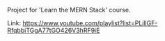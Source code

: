 Project for 'Learn the MERN Stack' course.

Link: https://www.youtube.com/playlist?list=PLillGF-RfqbbiTGgA77tGO426V3hRF9iE